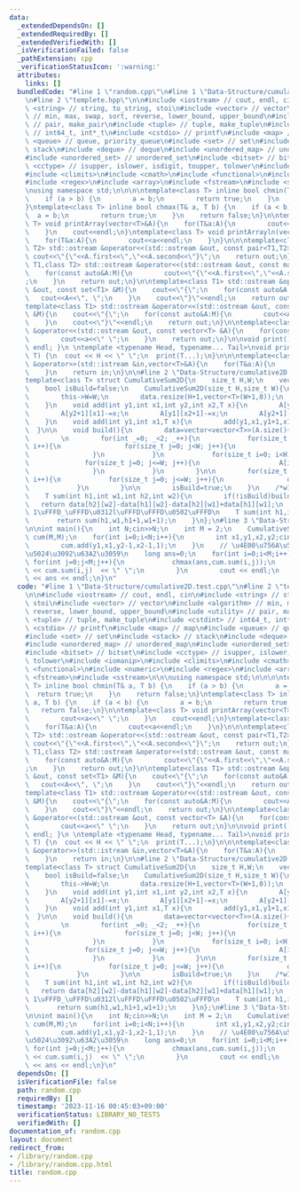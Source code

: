 ```yaml
---
data:
  _extendedDependsOn: []
  _extendedRequiredBy: []
  _extendedVerifiedWith: []
  _isVerificationFailed: false
  _pathExtension: cpp
  _verificationStatusIcon: ':warning:'
  attributes:
    links: []
  bundledCode: "#line 1 \"random.cpp\"\n#line 1 \"Data-Structure/cumulative2D.test.cpp\"\
    \n#line 2 \"templete.hpp\"\n\n#include <iostream> // cout, endl, cin\n#include\
    \ <string> // string, to_string, stoi\n#include <vector> // vector\n#include <algorithm>\
    \ // min, max, swap, sort, reverse, lower_bound, upper_bound\n#include <utility>\
    \ // pair, make_pair\n#include <tuple> // tuple, make_tuple\n#include <cstdint>\
    \ // int64_t, int*_t\n#include <cstdio> // printf\n#include <map> // map\n#include\
    \ <queue> // queue, priority_queue\n#include <set> // set\n#include <stack> //\
    \ stack\n#include <deque> // deque\n#include <unordered_map> // unordered_map\n\
    #include <unordered_set> // unordered_set\n#include <bitset> // bitset\n#include\
    \ <cctype> // isupper, islower, isdigit, toupper, tolower\n#include <iomanip>\n\
    #include <climits>\n#include <cmath>\n#include <functional>\n#include <numeric>\n\
    #include <regex>\n#include <array>\n#include <fstream>\n#include <sstream>\n\n\
    \nusing namespace std;\n\n\n\ntemplate<class T> inline bool chmin(T& a, T b) {\n\
    \    if (a > b) {\n        a = b;\n        return true;\n    }\n    return false;\n\
    }\ntemplate<class T> inline bool chmax(T& a, T b) {\n    if (a < b) {\n      \
    \  a = b;\n        return true;\n    }\n    return false;\n}\n\ntemplate<class\
    \ T> void printArray(vector<T>&A){\n    for(T&a:A){\n        cout<<a<<\" \";\n\
    \    }\n    cout<<endl;\n}\ntemplate<class T> void printArrayln(vector<T>&A){\n\
    \    for(T&a:A){\n        cout<<a<<endl;\n    }\n}\n\n\ntemplate<class T1,class\
    \ T2> std::ostream &operator<<(std::ostream &out, const pair<T1,T2> &A){\n   \
    \ cout<<\"{\"<<A.first<<\",\"<<A.second<<\"}\";\n    return out;\n}\n\ntemplate<class\
    \ T1,class T2> std::ostream &operator<<(std::ostream &out, const map<T1,T2> &M){\n\
    \    for(const auto&A:M){\n        cout<<\"{\"<<A.first<<\",\"<<A.second<<\"}\"\
    ;\n    }\n    return out;\n}\n\ntemplate<class T1> std::ostream &operator<<(std::ostream\
    \ &out, const set<T1> &M){\n    cout<<\"{\";\n    for(const auto&A:M){\n     \
    \   cout<<A<<\", \";\n    }\n    cout<<\"}\"<<endl;\n    return out;\n}\n\n\n\
    template<class T1> std::ostream &operator<<(std::ostream &out, const multiset<T1>\
    \ &M){\n    cout<<\"{\";\n    for(const auto&A:M){\n        cout<<A<<\", \";\n\
    \    }\n    cout<<\"}\"<<endl;\n    return out;\n}\n\ntemplate<class T> std::ostream\
    \ &operator<<(std::ostream &out, const vector<T> &A){\n    for(const T &a:A){\n\
    \        cout<<a<<\" \";\n    }\n    return out;\n}\n\nvoid print() { cout <<\
    \ endl; }\n \ntemplate <typename Head, typename... Tail>\nvoid print(Head H, Tail...\
    \ T) {\n  cout << H << \" \";\n  print(T...);\n}\n\n\ntemplate<class T> std::istream\
    \ &operator>>(std::istream &in,vector<T>&A){\n    for(T&a:A){\n        std::cin>>a;\n\
    \    }\n    return in;\n}\n\n#line 2 \"Data-Structure/cumulative2D.hpp\"\n\n\n\
    template<class T> struct CumulativeSum2D{\n    size_t H,W;\n    vector<vector<T>>data,A;\n\
    \    bool isBuild=false;\n    CumulativeSum2D(size_t H,size_t W){\n        this->H=H;\n\
    \        this->W=W;\n        data.resize(H+1,vector<T>(W+1,0));\n        A.resize(H+1,vector<T>(W+1,0));\n\
    \    }\n    void add(int y1,int x1,int y2,int x2,T x){\n        A[y1][x1]+=x;\n\
    \        A[y2+1][x1]-=x;\n        A[y1][x2+1]-=x;\n        A[y2+1][x2+1]+=x;\n\
    \    }\n    void add(int y1,int x1,T x){\n        add(y1,x1,y1+1,x1+1,x);\n  \
    \  }\n\n    void build(){\n        data=vector<vector<T>>(A.size()+1,vector<T>(A.front().size()+1,0));\n\
    \        \n        for(int _=0; _<2; _++){\n            for(size_t i=0; i<=H;\
    \ i++){\n                for(size_t j=0; j<W; j++){\n                    A[i][j+1]+=A[i][j];\n\
    \                }\n            }\n            for(size_t i=0; i<H; i++){\n  \
    \              for(size_t j=0; j<=W; j++){\n                    A[i+1][j]+=A[i][j];\n\
    \                }\n            }\n        }\n\n        for(size_t i=0; i<=H;\
    \ i++){\n            for(size_t j=0; j<=W; j++){\n                data[i+1][j+1]=A[i][j];\n\
    \            }\n        }\n\n        isBuild=true;\n    }\n    /*w1<=x<w2, h1<=y<h2*/\n\
    \    T sum(int h1,int w1,int h2,int w2){\n        if(!isBuild)build();\n     \
    \   return data[h2][w2]-data[h1][w2]-data[h2][w1]+data[h1][w1];\n    }\n    //\
    \ 1\uFFFD_\uFFFD\u0312l\uFFFD\uFFFD\u0502\uFFFD\n    T sum(int h1,int w1){\n \
    \       return sum(h1,w1,h1+1,w1+1);\n    }\n};\n#line 3 \"Data-Structure/cumulative2D.test.cpp\"\
    \n\nint main(){\n    int N;cin>>N;\n    int M = 2;\n    CumulativeSum2D<long>\
    \ cum(M,M);\n    for(int i=0;i<N;i++){\n        int x1,y1,x2,y2;cin>>x1>>y1>>x2>>y2;\n\
    \        cum.add(y1,x1,y2-1,x2-1,1);\n    }\n    // \u4E00\u756A\u5927\u304D\u3044\
    \u5024\u3092\u63A2\u3059\n    long ans=0;\n    for(int i=0;i<M;i++){\n       \
    \ for(int j=0;j<M;j++){\n            chmax(ans,cum.sum(i,j));\n            cout\
    \ << cum.sum(i,j)  << \" \";\n        }\n        cout << endl;\n    }\n    cout\
    \ << ans << endl;\n}\n"
  code: "#line 1 \"Data-Structure/cumulative2D.test.cpp\"\n#line 2 \"templete.hpp\"\
    \n\n#include <iostream> // cout, endl, cin\n#include <string> // string, to_string,\
    \ stoi\n#include <vector> // vector\n#include <algorithm> // min, max, swap, sort,\
    \ reverse, lower_bound, upper_bound\n#include <utility> // pair, make_pair\n#include\
    \ <tuple> // tuple, make_tuple\n#include <cstdint> // int64_t, int*_t\n#include\
    \ <cstdio> // printf\n#include <map> // map\n#include <queue> // queue, priority_queue\n\
    #include <set> // set\n#include <stack> // stack\n#include <deque> // deque\n\
    #include <unordered_map> // unordered_map\n#include <unordered_set> // unordered_set\n\
    #include <bitset> // bitset\n#include <cctype> // isupper, islower, isdigit, toupper,\
    \ tolower\n#include <iomanip>\n#include <climits>\n#include <cmath>\n#include\
    \ <functional>\n#include <numeric>\n#include <regex>\n#include <array>\n#include\
    \ <fstream>\n#include <sstream>\n\n\nusing namespace std;\n\n\n\ntemplate<class\
    \ T> inline bool chmin(T& a, T b) {\n    if (a > b) {\n        a = b;\n      \
    \  return true;\n    }\n    return false;\n}\ntemplate<class T> inline bool chmax(T&\
    \ a, T b) {\n    if (a < b) {\n        a = b;\n        return true;\n    }\n \
    \   return false;\n}\n\ntemplate<class T> void printArray(vector<T>&A){\n    for(T&a:A){\n\
    \        cout<<a<<\" \";\n    }\n    cout<<endl;\n}\ntemplate<class T> void printArrayln(vector<T>&A){\n\
    \    for(T&a:A){\n        cout<<a<<endl;\n    }\n}\n\n\ntemplate<class T1,class\
    \ T2> std::ostream &operator<<(std::ostream &out, const pair<T1,T2> &A){\n   \
    \ cout<<\"{\"<<A.first<<\",\"<<A.second<<\"}\";\n    return out;\n}\n\ntemplate<class\
    \ T1,class T2> std::ostream &operator<<(std::ostream &out, const map<T1,T2> &M){\n\
    \    for(const auto&A:M){\n        cout<<\"{\"<<A.first<<\",\"<<A.second<<\"}\"\
    ;\n    }\n    return out;\n}\n\ntemplate<class T1> std::ostream &operator<<(std::ostream\
    \ &out, const set<T1> &M){\n    cout<<\"{\";\n    for(const auto&A:M){\n     \
    \   cout<<A<<\", \";\n    }\n    cout<<\"}\"<<endl;\n    return out;\n}\n\n\n\
    template<class T1> std::ostream &operator<<(std::ostream &out, const multiset<T1>\
    \ &M){\n    cout<<\"{\";\n    for(const auto&A:M){\n        cout<<A<<\", \";\n\
    \    }\n    cout<<\"}\"<<endl;\n    return out;\n}\n\ntemplate<class T> std::ostream\
    \ &operator<<(std::ostream &out, const vector<T> &A){\n    for(const T &a:A){\n\
    \        cout<<a<<\" \";\n    }\n    return out;\n}\n\nvoid print() { cout <<\
    \ endl; }\n \ntemplate <typename Head, typename... Tail>\nvoid print(Head H, Tail...\
    \ T) {\n  cout << H << \" \";\n  print(T...);\n}\n\n\ntemplate<class T> std::istream\
    \ &operator>>(std::istream &in,vector<T>&A){\n    for(T&a:A){\n        std::cin>>a;\n\
    \    }\n    return in;\n}\n\n#line 2 \"Data-Structure/cumulative2D.hpp\"\n\n\n\
    template<class T> struct CumulativeSum2D{\n    size_t H,W;\n    vector<vector<T>>data,A;\n\
    \    bool isBuild=false;\n    CumulativeSum2D(size_t H,size_t W){\n        this->H=H;\n\
    \        this->W=W;\n        data.resize(H+1,vector<T>(W+1,0));\n        A.resize(H+1,vector<T>(W+1,0));\n\
    \    }\n    void add(int y1,int x1,int y2,int x2,T x){\n        A[y1][x1]+=x;\n\
    \        A[y2+1][x1]-=x;\n        A[y1][x2+1]-=x;\n        A[y2+1][x2+1]+=x;\n\
    \    }\n    void add(int y1,int x1,T x){\n        add(y1,x1,y1+1,x1+1,x);\n  \
    \  }\n\n    void build(){\n        data=vector<vector<T>>(A.size()+1,vector<T>(A.front().size()+1,0));\n\
    \        \n        for(int _=0; _<2; _++){\n            for(size_t i=0; i<=H;\
    \ i++){\n                for(size_t j=0; j<W; j++){\n                    A[i][j+1]+=A[i][j];\n\
    \                }\n            }\n            for(size_t i=0; i<H; i++){\n  \
    \              for(size_t j=0; j<=W; j++){\n                    A[i+1][j]+=A[i][j];\n\
    \                }\n            }\n        }\n\n        for(size_t i=0; i<=H;\
    \ i++){\n            for(size_t j=0; j<=W; j++){\n                data[i+1][j+1]=A[i][j];\n\
    \            }\n        }\n\n        isBuild=true;\n    }\n    /*w1<=x<w2, h1<=y<h2*/\n\
    \    T sum(int h1,int w1,int h2,int w2){\n        if(!isBuild)build();\n     \
    \   return data[h2][w2]-data[h1][w2]-data[h2][w1]+data[h1][w1];\n    }\n    //\
    \ 1\uFFFD_\uFFFD\u0312l\uFFFD\uFFFD\u0502\uFFFD\n    T sum(int h1,int w1){\n \
    \       return sum(h1,w1,h1+1,w1+1);\n    }\n};\n#line 3 \"Data-Structure/cumulative2D.test.cpp\"\
    \n\nint main(){\n    int N;cin>>N;\n    int M = 2;\n    CumulativeSum2D<long>\
    \ cum(M,M);\n    for(int i=0;i<N;i++){\n        int x1,y1,x2,y2;cin>>x1>>y1>>x2>>y2;\n\
    \        cum.add(y1,x1,y2-1,x2-1,1);\n    }\n    // \u4E00\u756A\u5927\u304D\u3044\
    \u5024\u3092\u63A2\u3059\n    long ans=0;\n    for(int i=0;i<M;i++){\n       \
    \ for(int j=0;j<M;j++){\n            chmax(ans,cum.sum(i,j));\n            cout\
    \ << cum.sum(i,j)  << \" \";\n        }\n        cout << endl;\n    }\n    cout\
    \ << ans << endl;\n}\n"
  dependsOn: []
  isVerificationFile: false
  path: random.cpp
  requiredBy: []
  timestamp: '2023-11-16 00:45:03+09:00'
  verificationStatus: LIBRARY_NO_TESTS
  verifiedWith: []
documentation_of: random.cpp
layout: document
redirect_from:
- /library/random.cpp
- /library/random.cpp.html
title: random.cpp
---
```

